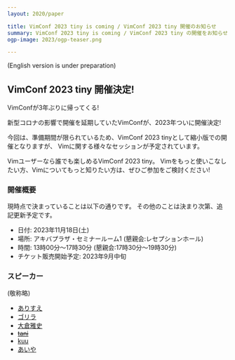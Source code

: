 ```yaml
---
layout: 2020/paper

title: VimConf 2023 tiny is coming / VimConf 2023 tiny 開催のお知らせ
summary: VimConf 2023 tiny is coming / VimConf 2023 tiny の開催をお知らせします。
ogp-image: 2023/ogp-teaser.png

---
```


(English version is under preparation)

## <a anme="japanese">VimConf 2023 tiny 開催決定!</a>

VimConfが3年ぶりに帰ってくる!

新型コロナの影響で開催を延期していたVimConfが、2023年ついに開催決定!

今回は、準備期間が限られているため、VimConf 2023 tinyとして縮小版での開催となりますが、
Vimに関する様々なセッションが予定されています。

Vimユーザーなら誰でも楽しめるVimConf 2023 tiny。
Vimをもっと使いこなしたい方、Vimについてもっと知りたい方は、ぜひご参加をご検討ください!

### 開催概要

現時点で決まっていることは以下の通りです。
その他のことは決まり次第、追記更新予定です。

* 日付: 2023年11月18日(土)
* 場所: アキバプラザ・セミナールーム1 (懇親会:レセプションホール)
* 時間: 13時00分～17時30分 (懇親会:17時30分～19時30分)
* チケット販売開始予定: 2023年9月中旬

### スピーカー

(敬称略)

* [ありすえ](https://twitter.com/lambdalisue)
* [ゴリラ](https://twitter.com/gorilla0513)
* [大倉雅史](https://twitter.com/okuramasafumi)
* ~~[tani](https://github.com/tani)~~
* [kuu](https://twitter.com/kuuote)
* [あいや](https://twitter.com/public_ai000ya)
